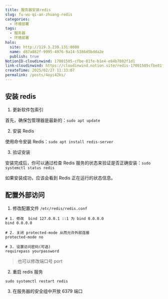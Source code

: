 ```yaml
---
title: 服务器安装redis
slug: fu-wu-qi-an-zhuang-redis
categories:
  - 环境部署
tags:
  - 服务器
  - 环境部署
halo:
  site: http://119.3.239.131:8080
  name: d87a882f-9995-4976-9a14-5386d5bdda2e
  publish: true
NotionID-cloudinwind: 17001505-cfbe-81fe-b1e4-e84b7802f1d1
link-cloudinwind: https://cloudinwind.notion.site/redis-17001505cfbe81feb1e4e84b7802f1d1
createTime: 2025/02/27 11:33:07
permalink: /posts/4oyi42ks/
---
```


## 安装 redis

1. 更新软件包索引

首先，确保包管理器是最新的：`sudo apt update`

2. 安装 Redis

使用命令安装 Redis：`sudo apt install redis-server`

3. 验证安装

安装完成后，你可以通过检查 Redis 服务的状态来验证是否正确安装：`sudo systemctl status redis`

如果安装成功，应该会看到 Redis 正在运行的状态信息。


## 配置外部访问

1. 修改配置文件 `/etc/redis/redis.conf`

```shell
# 1. 修改  bind 127.0.0.1 ::1 为 bind 0.0.0.0
bind 0.0.0.0

# 2. 关闭 protected-mode 从而允许外部连接
protected-mode no

# 3. 设置访问密码(可选)
requirepass yourpassword
```

> 也可以修改端口号 port


2. 重启 redis 服务

```shell
sudo systemctl restart redis
```


3. 在服务器的安全组中开放 6379 端口